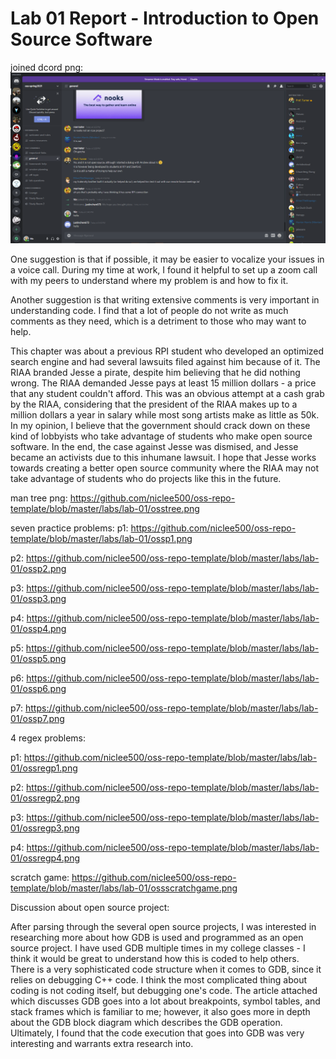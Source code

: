 # Lab 01 Report - Introduction to Open Source Software

joined dcord png:
![filler text](ossdcordjoin.png)

One suggestion is that if possible, it may be easier to vocalize your issues in a voice call. During my time at work, I found it helpful to set up a zoom call with my peers to understand where my problem is and how to fix it. 

Another suggestion is that writing extensive comments is very important in understanding code. I find that a lot of people do not write as much comments as they need, which is a detriment to those who may want to help.

This chapter was about a previous RPI student who developed an optimized search engine and had several lawsuits filed against him because of it. The RIAA branded Jesse a pirate, despite him believing that he did nothing wrong. The RIAA demanded Jesse pays at least 15 million dollars - a price that any student couldn't afford. This was an obvious attempt at a cash grab by the RIAA, considering that the president of the RIAA makes up to a million dollars a year in salary while most song artists make as little as 50k. In my opinion, I believe that the government should crack down on these kind of lobbyists who take advantage of students who make open source software. In the end, the case against Jesse was dismised, and Jesse became an activists due to this inhumane lawsuit. I hope that Jesse works towards creating a better open source community where the RIAA may not take advantage of students who do projects like this in the future. 

man tree png:
https://github.com/niclee500/oss-repo-template/blob/master/labs/lab-01/osstree.png

seven practice problems:
p1:
https://github.com/niclee500/oss-repo-template/blob/master/labs/lab-01/ossp1.png

p2:
https://github.com/niclee500/oss-repo-template/blob/master/labs/lab-01/ossp2.png

p3:
https://github.com/niclee500/oss-repo-template/blob/master/labs/lab-01/ossp3.png

p4:
https://github.com/niclee500/oss-repo-template/blob/master/labs/lab-01/ossp4.png

p5:
https://github.com/niclee500/oss-repo-template/blob/master/labs/lab-01/ossp5.png

p6:
https://github.com/niclee500/oss-repo-template/blob/master/labs/lab-01/ossp6.png

p7:
https://github.com/niclee500/oss-repo-template/blob/master/labs/lab-01/ossp7.png

4 regex problems:

p1:
https://github.com/niclee500/oss-repo-template/blob/master/labs/lab-01/ossregp1.png

p2:
https://github.com/niclee500/oss-repo-template/blob/master/labs/lab-01/ossregp2.png

p3:
https://github.com/niclee500/oss-repo-template/blob/master/labs/lab-01/ossregp3.png

p4:
https://github.com/niclee500/oss-repo-template/blob/master/labs/lab-01/ossregp4.png

scratch game:
https://github.com/niclee500/oss-repo-template/blob/master/labs/lab-01/ossscratchgame.png

Discussion about open source project:

After parsing through the several open source projects, I was interested in researching more about how GDB is used and programmed as an open source project. I have used GDB multiple times in my college classes - I think it would be great to understand how this is coded to help others. There is a very sophisticated code structure when it comes to GDB, since it relies on debugging C++ code. I think the most complicated thing about coding is not coding itself, but debugging one's code. The article attached which discusses GDB goes into a lot about breakpoints, symbol tables, and stack frames which is familiar to me; however, it also goes more in depth about the GDB block diagram which describes the GDB operation. Ultimately, I found that the code execution that goes into GDB was very interesting and warrants extra research into.
